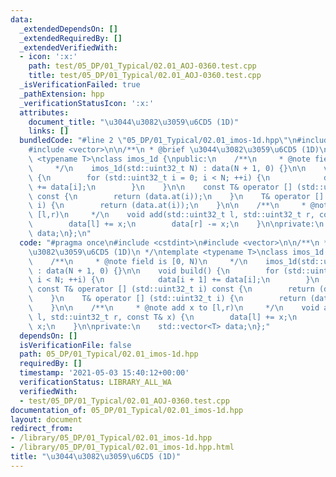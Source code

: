 ```yaml
---
data:
  _extendedDependsOn: []
  _extendedRequiredBy: []
  _extendedVerifiedWith:
  - icon: ':x:'
    path: test/05_DP/01_Typical/02.01_AOJ-0360.test.cpp
    title: test/05_DP/01_Typical/02.01_AOJ-0360.test.cpp
  _isVerificationFailed: true
  _pathExtension: hpp
  _verificationStatusIcon: ':x:'
  attributes:
    document_title: "\u3044\u3082\u3059\u6CD5 (1D)"
    links: []
  bundledCode: "#line 2 \"05_DP/01_Typical/02.01_imos-1d.hpp\"\n#include <cstdint>\n\
    #include <vector>\n\n/**\n * @brief \u3044\u3082\u3059\u6CD5 (1D)\n */\ntemplate\
    \ <typename T>\nclass imos_1d {\npublic:\n    /**\n     * @note field is [0, N)\n\
    \     */\n    imos_1d(std::uint32_t N) : data(N + 1, 0) {}\n\n    void build()\
    \ {\n        for (std::uint32_t i = 0; i < N; ++i) {\n            data[i + 1]\
    \ += data[i];\n        }\n    }\n\n    const T& operator [] (std::uint32_t i)\
    \ const {\n        return (data.at(i));\n    }\n    T& operator [] (std::uint32_t\
    \ i) {\n        return (data.at(i));\n    }\n\n    /**\n     * @note add x to\
    \ [l,r)\n     */\n    void add(std::uint32_t l, std::uint32_t r, const T& x) {\n\
    \        data[l] += x;\n        data[r] -= x;\n    }\n\nprivate:\n    std::vector<T>\
    \ data;\n};\n"
  code: "#pragma once\n#include <cstdint>\n#include <vector>\n\n/**\n * @brief \u3044\
    \u3082\u3059\u6CD5 (1D)\n */\ntemplate <typename T>\nclass imos_1d {\npublic:\n\
    \    /**\n     * @note field is [0, N)\n     */\n    imos_1d(std::uint32_t N)\
    \ : data(N + 1, 0) {}\n\n    void build() {\n        for (std::uint32_t i = 0;\
    \ i < N; ++i) {\n            data[i + 1] += data[i];\n        }\n    }\n\n   \
    \ const T& operator [] (std::uint32_t i) const {\n        return (data.at(i));\n\
    \    }\n    T& operator [] (std::uint32_t i) {\n        return (data.at(i));\n\
    \    }\n\n    /**\n     * @note add x to [l,r)\n     */\n    void add(std::uint32_t\
    \ l, std::uint32_t r, const T& x) {\n        data[l] += x;\n        data[r] -=\
    \ x;\n    }\n\nprivate:\n    std::vector<T> data;\n};"
  dependsOn: []
  isVerificationFile: false
  path: 05_DP/01_Typical/02.01_imos-1d.hpp
  requiredBy: []
  timestamp: '2021-05-03 15:40:12+00:00'
  verificationStatus: LIBRARY_ALL_WA
  verifiedWith:
  - test/05_DP/01_Typical/02.01_AOJ-0360.test.cpp
documentation_of: 05_DP/01_Typical/02.01_imos-1d.hpp
layout: document
redirect_from:
- /library/05_DP/01_Typical/02.01_imos-1d.hpp
- /library/05_DP/01_Typical/02.01_imos-1d.hpp.html
title: "\u3044\u3082\u3059\u6CD5 (1D)"
---
```

